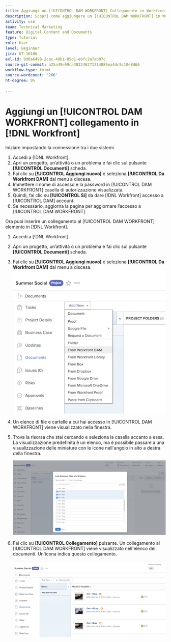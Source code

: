 ```yaml
---
title: Aggiungi un [!UICONTROL DAM WORKFRONT] Collegamento in Workfront
description: Scopri come aggiungere un [!UICONTROL DAM WORKFRONT] in Workfront in modo da poter collegare [!UICONTROL DAM] al progetto, all’attività o al problema in Workfront.
activity: use
team: Technical Marketing
feature: Digital Content and Documents
type: Tutorial
role: User
level: Beginner
jira: KT-10106
exl-id: bd0a6498-2cac-49b1-85d1-e6fc2a7ab07c
source-git-commit: a25a49e59ca483246271214886ea4dc9c10e8d66
workflow-type: tm+mt
source-wordcount: '266'
ht-degree: 0%

---
```


# Aggiungi un [!UICONTROL DAM WORKFRONT] collegamento in [!DNL Workfront]

Iniziare impostando la connessione tra i due sistemi.

1. Accedi a [!DNL Workfront].
1. Apri un progetto, un’attività o un problema e fai clic sul pulsante **[!UICONTROL Documenti]** scheda.
1. Fai clic su **[!UICONTROL Aggiungi nuovo]** e seleziona **[!UICONTROL Da Workfront DAM]** dal menu a discesa.
1. Immettere il nome di accesso e la password in [!UICONTROL DAM WORKFRONT] casella di autorizzazione visualizzata.
1. Quindi, fai clic su **[!UICONTROL Sì]** da dare [!DNL Workfront] accesso a [!UICONTROL DAM] account.
1. Se necessario, aggiorna la pagina per aggiornare l’accesso a [!UICONTROL DAM WORKFRONT].

Ora puoi inserire un collegamento al [!UICONTROL DAM WORKFRONT] elemento in [!DNL Workfront].

1. Accedi a [!DNL Workfront].
1. Apri un progetto, un’attività o un problema e fai clic sul pulsante **[!UICONTROL Documenti]** scheda.
1. Fai clic su **[!UICONTROL Aggiungi nuovo]** e seleziona **[!UICONTROL Da Workfront DAM]** dal menu a discesa.
   ![Un&#39;immagine del [!UICONTROL Da Workfront DAM] opzione in [!UICONTROL Aggiungi nuovo] menu a discesa](assets/01-contributor-from-workfront-dam.png)
1. Un elenco di file e cartelle a cui hai accesso in [!UICONTROL DAM WORKFRONT] viene visualizzato nella finestra.

1. Trova la risorsa che stai cercando e seleziona la casella accanto a essa. La visualizzazione predefinita è un elenco, ma è possibile passare a una visualizzazione delle miniature con le icone nell&#39;angolo in alto a destra della finestra.

   ![Immagine delle risorse selezionate in una finestra popup](assets/02-contributor-select-files-in-dam.png)

1. Fai clic su **[!UICONTROL Collegamento]** pulsante. Un collegamento al [!UICONTROL DAM WORKFRONT] viene visualizzato nell&#39;elenco dei documenti. Un&#39;icona indica questo collegamento.

   ![Un&#39;immagine dei collegamenti al [!UICONTROL DAM WORKFRONT] file visualizzati nell&#39;elenco dei documenti di [!DNL Workfront].](assets/03-contributor-linked-in-wf.png)

